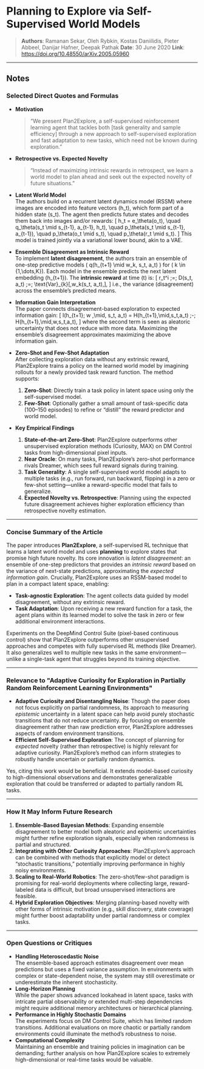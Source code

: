 # Planning to Explore via Self-Supervised World Models

> **Authors**: Ramanan Sekar, Oleh Rybkin, Kostas Daniilidis, Pieter Abbeel, Danijar Hafner, Deepak Pathak
> **Date**: 30 June 2020
> **Link**: <https://doi.org/10.48550/arXiv.2005.05960>

---

## Notes

### Selected Direct Quotes and Formulas

- **Motivation**  
  > “We present Plan2Explore, a self-supervised reinforcement learning agent that tackles both [task generality and sample efficiency] through a new approach to self-supervised exploration and fast adaptation to new tasks, which need not be known during exploration.”  

- **Retrospective vs. Expected Novelty**  
  > “Instead of maximizing intrinsic rewards in retrospect, we learn a world model to plan ahead and seek out the expected novelty of future situations.”  

- **Latent World Model**  
  The authors build on a recurrent latent dynamics model (RSSM) where images are encoded into feature vectors \(h_t\), which form part of a hidden state \(s_t\). The agent then predicts future states and decodes them back into images and/or rewards:
  \[
  h_t = e_\theta(o_t), \quad
  q_\theta(s_t \mid s_{t-1}, a_{t-1}, h_t), \quad
  p_\theta(s_t \mid s_{t-1}, a_{t-1}), \quad
  p_\theta(o_t \mid s_t), \quad
  p_\theta(r_t \mid s_t).
  \]
  This model is trained jointly via a variational lower bound, akin to a VAE.

- **Ensemble Disagreement as Intrinsic Reward**  
  To implement **latent disagreement**, the authors train an ensemble of one-step predictive models \( q(h_{t+1} \mid w_k, s_t, a_t) \) for \( k \in \{1,\dots,K\}\). Each model in the ensemble predicts the next latent embedding \(h_{t+1}\). The **intrinsic reward** at time \(t\) is:
  \[
  r_t^i \;=\; D(s_t, a_t) \;=\; \text{Var}_{k}[\,w_k(s_t, a_t)\,],
  \]
  i.e., the variance (disagreement) across the ensemble’s predicted means.

- **Information Gain Interpretation**  
  The paper connects disagreement-based exploration to expected information gain:
  \[
  I(h_{t+1}; w \,\mid\, s_t, a_t) 
  = H(h_{t+1}\,\mid\,s_t,a_t) \;-\; H(h_{t+1}\,\mid\,w,s_t,a_t),
  \]
  where the second term is seen as aleatoric uncertainty that does not reduce with more data. Maximizing the ensemble’s disagreement approximates maximizing the above information gain.

- **Zero-Shot and Few-Shot Adaptation**  
  After collecting exploration data without any extrinsic reward, Plan2Explore trains a policy on the learned world model by imagining rollouts for a newly provided task reward function. The method supports:
  1. **Zero-Shot**: Directly train a task policy in latent space using only the self-supervised model.  
  2. **Few-Shot**: Optionally gather a small amount of task-specific data (100–150 episodes) to refine or “distill” the reward predictor and world model.

- **Key Empirical Findings**  
  1. **State-of-the-art Zero-Shot**: Plan2Explore outperforms other unsupervised exploration methods (Curiosity, MAX) on DM Control tasks from high-dimensional pixel inputs.  
  2. **Near Oracle**: On many tasks, Plan2Explore’s zero-shot performance rivals Dreamer, which sees full reward signals during training.  
  3. **Task Generality**: A single self-supervised world model adapts to multiple tasks (e.g., run forward, run backward, flipping) in a zero or few-shot setting—unlike a reward-specific model that fails to generalize.  
  4. **Expected Novelty vs. Retrospective**: Planning using the expected future disagreement achieves higher exploration efficiency than retrospective novelty estimation.

---

### Concise Summary of the Article

The paper introduces **Plan2Explore**, a self-supervised RL technique that learns a latent world model and uses **planning** to explore states that promise high future novelty. Its core innovation is *latent disagreement*: an ensemble of one-step predictors that provides an *intrinsic reward* based on the variance of next-state predictions, approximating the *expected information gain*. Crucially, Plan2Explore uses an RSSM-based model to plan in a compact latent space, enabling:
- **Task-agnostic Exploration**: The agent collects data guided by model disagreement, without any extrinsic reward.  
- **Task Adaptation**: Upon receiving a new reward function for a task, the agent plans within its learned model to solve the task in zero or few additional environment interactions.  

Experiments on the DeepMind Control Suite (pixel-based continuous control) show that Plan2Explore outperforms other unsupervised approaches and competes with fully supervised RL methods (like Dreamer). It also generalizes well to multiple new tasks in the same environment—unlike a single-task agent that struggles beyond its training objective.

---

### Relevance to "Adaptive Curiosity for Exploration in Partially Random Reinforcement Learning Environments"

- **Adaptive Curiosity and Disentangling Noise**: Though the paper does not focus explicitly on partial randomness, its approach to measuring *epistemic* uncertainty in a latent space can help avoid purely stochastic transitions that do not reduce uncertainty. By focusing on ensemble disagreement rather than raw prediction error, Plan2Explore addresses aspects of random environment transitions.  
- **Efficient Self-Supervised Exploration**: The concept of planning for *expected* novelty (rather than retrospective) is highly relevant for adaptive curiosity. Plan2Explore’s method can inform strategies to robustly handle uncertain or partially random dynamics.  

Yes, citing this work would be beneficial. It extends model-based curiosity to high-dimensional observations and demonstrates generalizable exploration that could be transferred or adapted to partially random RL tasks.

---

### How It May Inform Future Research

1. **Ensemble-Based Bayesian Methods**: Expanding ensemble disagreement to better model both aleatoric and epistemic uncertainties might further refine exploration signals, especially when randomness is partial and structured.  
2. **Integrating with Other Curiosity Approaches**: Plan2Explore’s approach can be combined with methods that explicitly model or detect “stochastic transitions,” potentially improving performance in highly noisy environments.  
3. **Scaling to Real-World Robotics**: The zero-shot/few-shot paradigm is promising for real-world deployments where collecting large, reward-labeled data is difficult, but broad unsupervised interactions are feasible.  
4. **Hybrid Exploration Objectives**: Merging planning-based novelty with other forms of intrinsic motivation (e.g., skill discovery, state coverage) might further boost adaptability under partial randomness or complex tasks.

---

### Open Questions or Critiques

- **Handling Heteroscedastic Noise**  
  The ensemble-based approach estimates disagreement over mean predictions but uses a fixed variance assumption. In environments with complex or state-dependent noise, the system may still overestimate or underestimate the inherent stochasticity.
- **Long-Horizon Planning**  
  While the paper shows advanced lookahead in latent space, tasks with intricate partial observability or extended multi-step dependencies might require additional memory architectures or hierarchical planning.
- **Performance in Highly Stochastic Domains**  
  The experiments focus on DM Control Suite, which has limited random transitions. Additional evaluations on more chaotic or partially random environments could illuminate the method’s robustness to noise.
- **Computational Complexity**  
  Maintaining an ensemble and training policies in imagination can be demanding; further analysis on how Plan2Explore scales to extremely high-dimensional or real-time tasks would be valuable.
